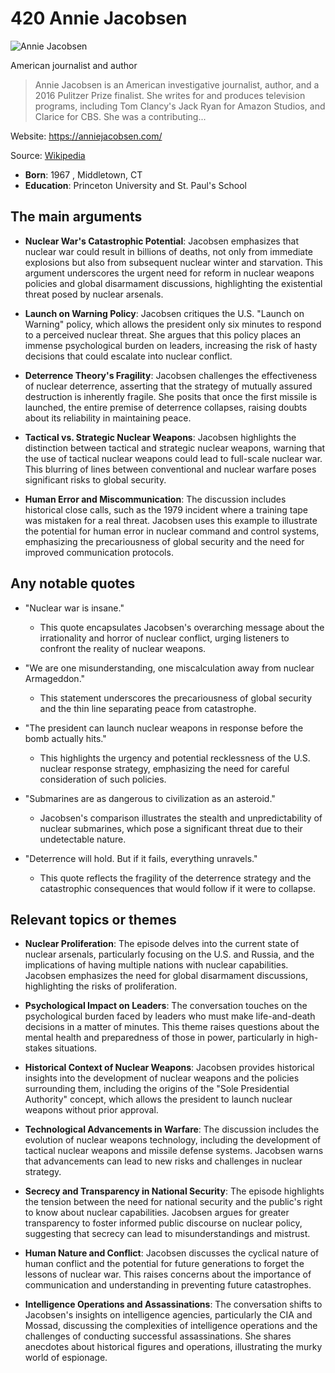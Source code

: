 # 420 Annie Jacobsen


![Annie Jacobsen](https://encrypted-tbn0.gstatic.com/images?q=tbn:ANd9GcTFN-FjrWTa2ScEEYsCXYtI3VMG5byoJyn4tKIw6kax9-m83A8FPn-8_w&s=0)

American journalist and author

> Annie Jacobsen is an American investigative journalist, author, and a 2016 Pulitzer Prize finalist. She writes for and produces television programs, including Tom Clancy's Jack Ryan for Amazon Studios, and Clarice for CBS. She was a contributing...

Website: https://anniejacobsen.com/

Source: [Wikipedia](https://en.wikipedia.org/wiki/Annie_Jacobsen)

- **Born**: 1967 , Middletown, CT
- **Education**: Princeton University and St. Paul's School


## The main arguments

- **Nuclear War's Catastrophic Potential**: Jacobsen emphasizes that nuclear war could result in billions of deaths, not only from immediate explosions but also from subsequent nuclear winter and starvation. This argument underscores the urgent need for reform in nuclear weapons policies and global disarmament discussions, highlighting the existential threat posed by nuclear arsenals.

- **Launch on Warning Policy**: Jacobsen critiques the U.S. "Launch on Warning" policy, which allows the president only six minutes to respond to a perceived nuclear threat. She argues that this policy places an immense psychological burden on leaders, increasing the risk of hasty decisions that could escalate into nuclear conflict.

- **Deterrence Theory's Fragility**: Jacobsen challenges the effectiveness of nuclear deterrence, asserting that the strategy of mutually assured destruction is inherently fragile. She posits that once the first missile is launched, the entire premise of deterrence collapses, raising doubts about its reliability in maintaining peace.

- **Tactical vs. Strategic Nuclear Weapons**: Jacobsen highlights the distinction between tactical and strategic nuclear weapons, warning that the use of tactical nuclear weapons could lead to full-scale nuclear war. This blurring of lines between conventional and nuclear warfare poses significant risks to global security.

- **Human Error and Miscommunication**: The discussion includes historical close calls, such as the 1979 incident where a training tape was mistaken for a real threat. Jacobsen uses this example to illustrate the potential for human error in nuclear command and control systems, emphasizing the precariousness of global security and the need for improved communication protocols.

## Any notable quotes

- "Nuclear war is insane."
  - This quote encapsulates Jacobsen's overarching message about the irrationality and horror of nuclear conflict, urging listeners to confront the reality of nuclear weapons.

- "We are one misunderstanding, one miscalculation away from nuclear Armageddon."
  - This statement underscores the precariousness of global security and the thin line separating peace from catastrophe.

- "The president can launch nuclear weapons in response before the bomb actually hits."
  - This highlights the urgency and potential recklessness of the U.S. nuclear response strategy, emphasizing the need for careful consideration of such policies.

- "Submarines are as dangerous to civilization as an asteroid."
  - Jacobsen's comparison illustrates the stealth and unpredictability of nuclear submarines, which pose a significant threat due to their undetectable nature.

- "Deterrence will hold. But if it fails, everything unravels."
  - This quote reflects the fragility of the deterrence strategy and the catastrophic consequences that would follow if it were to collapse.

## Relevant topics or themes

- **Nuclear Proliferation**: The episode delves into the current state of nuclear arsenals, particularly focusing on the U.S. and Russia, and the implications of having multiple nations with nuclear capabilities. Jacobsen emphasizes the need for global disarmament discussions, highlighting the risks of proliferation.

- **Psychological Impact on Leaders**: The conversation touches on the psychological burden faced by leaders who must make life-and-death decisions in a matter of minutes. This theme raises questions about the mental health and preparedness of those in power, particularly in high-stakes situations.

- **Historical Context of Nuclear Weapons**: Jacobsen provides historical insights into the development of nuclear weapons and the policies surrounding them, including the origins of the "Sole Presidential Authority" concept, which allows the president to launch nuclear weapons without prior approval.

- **Technological Advancements in Warfare**: The discussion includes the evolution of nuclear weapons technology, including the development of tactical nuclear weapons and missile defense systems. Jacobsen warns that advancements can lead to new risks and challenges in nuclear strategy.

- **Secrecy and Transparency in National Security**: The episode highlights the tension between the need for national security and the public's right to know about nuclear capabilities. Jacobsen argues for greater transparency to foster informed public discourse on nuclear policy, suggesting that secrecy can lead to misunderstandings and mistrust.

- **Human Nature and Conflict**: Jacobsen discusses the cyclical nature of human conflict and the potential for future generations to forget the lessons of nuclear war. This raises concerns about the importance of communication and understanding in preventing future catastrophes.

- **Intelligence Operations and Assassinations**: The conversation shifts to Jacobsen's insights on intelligence agencies, particularly the CIA and Mossad, discussing the complexities of intelligence operations and the challenges of conducting successful assassinations. She shares anecdotes about historical figures and operations, illustrating the murky world of espionage.
